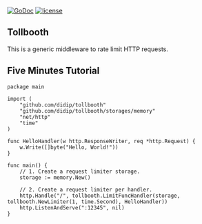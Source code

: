 [![GoDoc](https://godoc.org/github.com/didip/tollbooth?status.svg)](http://godoc.org/github.com/didip/tollbooth)
[![license](http://img.shields.io/badge/license-MIT-red.svg?style=flat)](https://raw.githubusercontent.com/didip/tollbooth/master/LICENSE)

## Tollbooth

This is a generic middleware to rate limit HTTP requests.


## Five Minutes Tutorial
```
package main

import (
    "github.com/didip/tollbooth"
    "github.com/didip/tollbooth/storages/memory"
    "net/http"
    "time"
)

func HelloHandler(w http.ResponseWriter, req *http.Request) {
    w.Write([]byte("Hello, World!"))
}

func main() {
    // 1. Create a request limiter storage.
    storage := memory.New()

    // 2. Create a request limiter per handler.
    http.Handle("/", tollbooth.LimitFuncHandler(storage, tollbooth.NewLimiter(1, time.Second), HelloHandler))
    http.ListenAndServe(":12345", nil)
}
```
